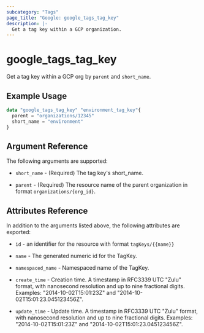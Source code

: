 ```yaml
---
subcategory: "Tags"
page_title: "Google: google_tags_tag_key"
description: |-
  Get a tag key within a GCP organization.
---
```


# google\_tags\_tag\_key

Get a tag key within a GCP org by `parent` and `short_name`.

## Example Usage

```tf
data "google_tags_tag_key" "environment_tag_key"{
  parent = "organizations/12345"
  short_name = "environment"
}
```

## Argument Reference

The following arguments are supported:

* `short_name` - (Required) The tag key's short_name.

* `parent` - (Required) The resource name of the parent organization in format `organizations/{org_id}`.

## Attributes Reference

In addition to the arguments listed above, the following attributes are exported:

* `id` - an identifier for the resource with format `tagKeys/{{name}}`

* `name` -
  The generated numeric id for the TagKey.

* `namespaced_name` -
  Namespaced name of the TagKey.

* `create_time` -
  Creation time.
  A timestamp in RFC3339 UTC "Zulu" format, with nanosecond resolution and up to nine fractional digits. Examples: "2014-10-02T15:01:23Z" and "2014-10-02T15:01:23.045123456Z".

* `update_time` -
  Update time.
  A timestamp in RFC3339 UTC "Zulu" format, with nanosecond resolution and up to nine fractional digits. Examples: "2014-10-02T15:01:23Z" and "2014-10-02T15:01:23.045123456Z".
